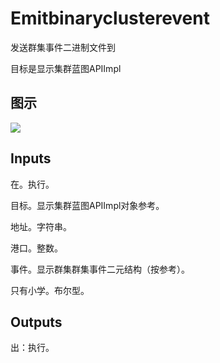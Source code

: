 # Emitbinaryclusterevent

发送群集事件二进制文件到

目标是显示集群蓝图APIImpl

## 图示

![]($-20221218-20103792.png)

## Inputs

在。执行。

目标。显示集群蓝图APIImpl对象参考。

地址。字符串。

港口。整数。

事件。显示群集群集事件二元结构（按参考）。

只有小学。布尔型。  

## Outputs

出：执行。
